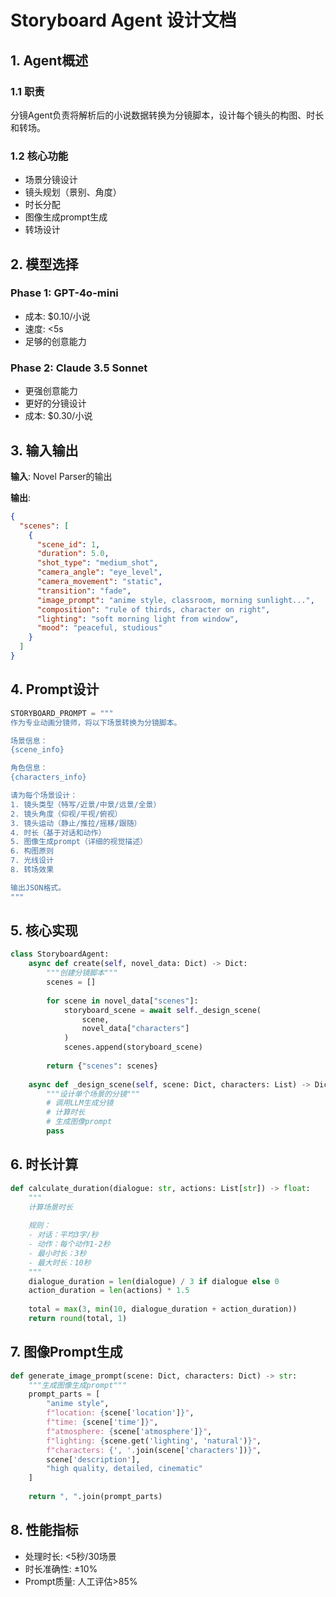 # Storyboard Agent 设计文档

## 1. Agent概述

### 1.1 职责
分镜Agent负责将解析后的小说数据转换为分镜脚本，设计每个镜头的构图、时长和转场。

### 1.2 核心功能
- 场景分镜设计
- 镜头规划（景别、角度）
- 时长分配
- 图像生成prompt生成
- 转场设计

## 2. 模型选择

### Phase 1: GPT-4o-mini
- 成本: $0.10/小说
- 速度: <5s
- 足够的创意能力

### Phase 2: Claude 3.5 Sonnet  
- 更强创意能力
- 更好的分镜设计
- 成本: $0.30/小说

## 3. 输入输出

**输入**: Novel Parser的输出

**输出**:
```json
{
  "scenes": [
    {
      "scene_id": 1,
      "duration": 5.0,
      "shot_type": "medium_shot",
      "camera_angle": "eye_level",
      "camera_movement": "static",
      "transition": "fade",
      "image_prompt": "anime style, classroom, morning sunlight...",
      "composition": "rule of thirds, character on right",
      "lighting": "soft morning light from window",
      "mood": "peaceful, studious"
    }
  ]
}
```

## 4. Prompt设计

```python
STORYBOARD_PROMPT = """
作为专业动画分镜师，将以下场景转换为分镜脚本。

场景信息：
{scene_info}

角色信息：
{characters_info}

请为每个场景设计：
1. 镜头类型（特写/近景/中景/远景/全景）
2. 镜头角度（仰视/平视/俯视）
3. 镜头运动（静止/推拉/摇移/跟随）
4. 时长（基于对话和动作）
5. 图像生成prompt（详细的视觉描述）
6. 构图原则
7. 光线设计
8. 转场效果

输出JSON格式。
"""
```

## 5. 核心实现

```python
class StoryboardAgent:
    async def create(self, novel_data: Dict) -> Dict:
        """创建分镜脚本"""
        scenes = []
        
        for scene in novel_data["scenes"]:
            storyboard_scene = await self._design_scene(
                scene,
                novel_data["characters"]
            )
            scenes.append(storyboard_scene)
        
        return {"scenes": scenes}
    
    async def _design_scene(self, scene: Dict, characters: List) -> Dict:
        """设计单个场景的分镜"""
        # 调用LLM生成分镜
        # 计算时长
        # 生成图像prompt
        pass
```

## 6. 时长计算

```python
def calculate_duration(dialogue: str, actions: List[str]) -> float:
    """
    计算场景时长
    
    规则：
    - 对话：平均3字/秒
    - 动作：每个动作1-2秒
    - 最小时长：3秒
    - 最大时长：10秒
    """
    dialogue_duration = len(dialogue) / 3 if dialogue else 0
    action_duration = len(actions) * 1.5
    
    total = max(3, min(10, dialogue_duration + action_duration))
    return round(total, 1)
```

## 7. 图像Prompt生成

```python
def generate_image_prompt(scene: Dict, characters: Dict) -> str:
    """生成图像生成prompt"""
    prompt_parts = [
        "anime style",
        f"location: {scene['location']}",
        f"time: {scene['time']}",
        f"atmosphere: {scene['atmosphere']}",
        f"lighting: {scene.get('lighting', 'natural')}",
        f"characters: {', '.join(scene['characters'])}",
        scene['description'],
        "high quality, detailed, cinematic"
    ]
    
    return ", ".join(prompt_parts)
```

## 8. 性能指标

- 处理时长: <5秒/30场景
- 时长准确性: ±10%
- Prompt质量: 人工评估>85%
